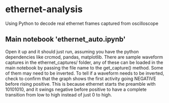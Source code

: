 # ethernet-analysis
Using Python to decode real ethernet frames captured from oscilloscope

## Main notebook 'ethernet_auto.ipynb'
Open it up and it should just run, assuming you have the python dependencies like crcmod, pandas, matplotlib.
There are sample waveform captures in the ethernet_captures/ folder, any of these can be loaded in the main notebook by passing the file name to the get_capture() method. Some of them may need to be inverted. To tell if a waveform needs to be inverted, check to confirm that the graph shows the first activity going NEGATIVE before rising positive. This is because ethernet starts the preamble with 10101010, and it swings negative before positive to have a complete transition from low to high instead of just 0 to high.
